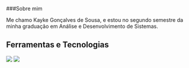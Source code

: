 ###Sobre mim

Me chamo Kayke Gonçalves de Sousa, e estou no segundo semestre da minha graduação em Análise e Desenvolvimento de Sistemas. 

## Ferramentas e Tecnologias
<img loading="lazy" src="https://cdn.jsdelivr.net/gh/devicons/devicon@latest/icons/python/python-original-wordmark.svg" />  
            <img loading="lazy" src="https://cdn.jsdelivr.net/gh/devicons/devicon@latest/icons/html5/html5-original-wordmark.svg" />
          
          
